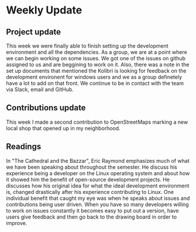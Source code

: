 # Weekly Update

## Project update

This week we were finally able to finish setting up the development environment and all the dependencies. As a group, we are at a point where we can begin working on some issues. We got one of the issues on github assigned to us and are beggining to work on it. Also, there was a note in the set up documents that mentioned the Kolibri is looking for feedback on the development environent for windows users and we as a group definetely have a lot to add on that front. We continue to be in contact with the team via Slack, email and GitHub.

## Contributions update

This week I made a second contribution to OpenStreetMaps marking a new local shop that opened up in my neighborhood.

## Readings
In "The Cathedral and the Bazzar", Eric Raymond emphasizes much of what we have been speaking about throughout the semester. He discuss his experience being a developer on the Linux operating system and about how it showed him the benefit of open-source development projects. He discusses how his original idea for what the ideal development environment is, changed drastically after his experience contributing to Linux. One individual benefit that caught my eye was when he speaks about issues and contributions being user driven. When you have so many developers willing to work on issues constantly it becomes easy to put out a version, have users give feedback and then go back to the drawing board in order to improve.
